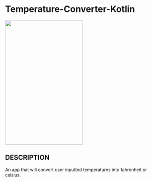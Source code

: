 # Temperature-Converter-Kotlin
<img src="tempconvertgif.gif" align="center" width="250" height="400">

## DESCRIPTION ##
An app that will convert user inputted temperatures into fahrenheit or celsius.
